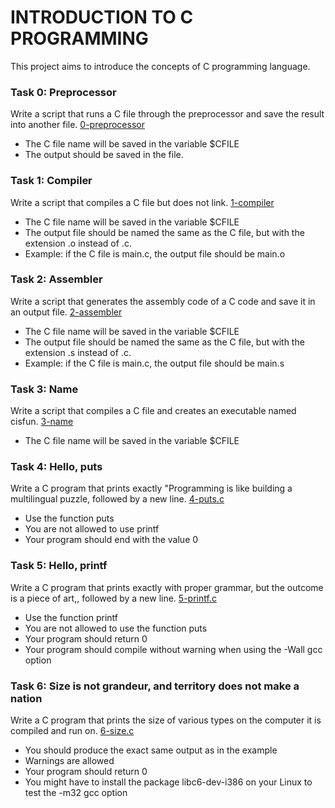# INTRODUCTION TO C PROGRAMMING
This project aims to introduce the concepts of C programming language.

### Task 0: Preprocessor
Write a script that runs a C file through the preprocessor and save the result into another file. [0-preprocessor](./0-preprocessor)
- The C file name will be saved in the variable $CFILE
- The output should be saved in the file. 

### Task 1: Compiler
Write a script that compiles a C file but does not link. [1-compiler](./1-compiler)
- The C file name will be saved in the variable $CFILE
- The output file should be named the same as the C file, but with the extension .o instead of .c.
- Example: if the C file is main.c, the output file should be main.o

### Task 2: Assembler
Write a script that generates the assembly code of a C code and save it in an output file. [2-assembler](./2-assembler)
- The C file name will be saved in the variable $CFILE
- The output file should be named the same as the C file, but with the extension .s instead of .c.
- Example: if the C file is main.c, the output file should be main.s

### Task 3: Name
Write a script that compiles a C file and creates an executable named cisfun. [3-name](./3-name)
- The C file name will be saved in the variable $CFILE

### Task 4: Hello, puts
Write a C program that prints exactly "Programming is like building a multilingual puzzle, followed by a new line. [4-puts.c](./4-puts.c)
- Use the function puts
- You are not allowed to use printf
- Your program should end with the value 0

### Task 5: Hello, printf
Write a C program that prints exactly with proper grammar, but the outcome is a piece of art,, followed by a new line. [5-printf.c](./5-printf.c)
- Use the function printf
- You are not allowed to use the function puts
- Your program should return 0
- Your program should compile without warning when using the -Wall gcc option

### Task 6: Size is not grandeur, and territory does not make a nation
Write a C program that prints the size of various types on the computer it is compiled and run on. [6-size.c](./6-size.c)
- You should produce the exact same output as in the example
- Warnings are allowed
- Your program should return 0
- You might have to install the package libc6-dev-i386 on your Linux to test the -m32 gcc option
